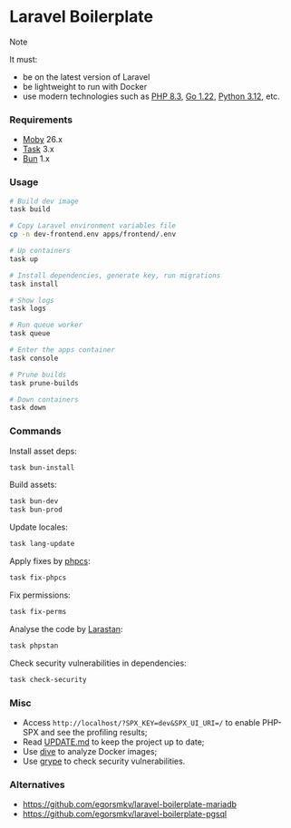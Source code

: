 # Laravel Boilerplate

> [!NOTE]
> It must:
> - be on the latest version of Laravel
> - be lightweight to run with Docker
> - use modern technologies such as [PHP 8.3][1], [Go 1.22][2], [Python 3.12][3], etc.

### Requirements

- [Moby](https://github.com/moby/moby) 26.x
- [Task](https://taskfile.dev) 3.x
- [Bun](https://bun.sh) 1.x

### Usage

```bash
# Build dev image
task build

# Copy Laravel environment variables file
cp -n dev-frontend.env apps/frontend/.env

# Up containers
task up

# Install dependencies, generate key, run migrations
task install

# Show logs
task logs

# Run queue worker
task queue

# Enter the apps container
task console

# Prune builds
task prune-builds

# Down containers
task down
```

### Commands

Install asset deps:

```bash
task bun-install
```

Build assets:

```bash
task bun-dev
task bun-prod
```

Update locales:

```bash
task lang-update
```

Apply fixes by [phpcs](https://github.com/squizlabs/PHP_CodeSniffer):

```bash
task fix-phpcs
```

Fix permissions:

```bash
task fix-perms
```

Analyse the code by [Larastan](https://github.com/larastan/larastan):

```bash
task phpstan
```

Check security vulnerabilities in dependencies:

```bash
task check-security
```

### Misc

- Access `http://localhost/?SPX_KEY=dev&SPX_UI_URI=/` to enable PHP-SPX and see the profiling results;
- Read [UPDATE.md](https://github.com/egorsmkv/laravel-boilerplate/blob/main/UPDATE.md) to keep the project up to date;
- Use [dive](https://github.com/wagoodman/dive) to analyze Docker images;
- Use [grype](https://github.com/anchore/grype) to check security vulnerabilities.

### Alternatives

- https://github.com/egorsmkv/laravel-boilerplate-mariadb
- https://github.com/egorsmkv/laravel-boilerplate-pgsql

[1]: https://hub.docker.com/layers/library/php/8.3.6-cli-alpine3.19/images/sha256-dc7d4d8248ec8c31bfa65ec964b7db7b34384cf9a3a16ee5fbc8bf25e29c7413?context=explore
[2]: https://hub.docker.com/layers/library/golang/1.22.2-alpine3.19/images/sha256-963da5f97ab931c0df6906e8c0ebc7db28c88d013735ae020f9558c3e6cf0580?context=explore
[3]: https://hub.docker.com/layers/library/python/3.12-alpine3.19/images/sha256-4cd9558bd358d0d25fe46ce38f01b34eb83171b9aa0a9be018701a8fece8854d?context=explore
